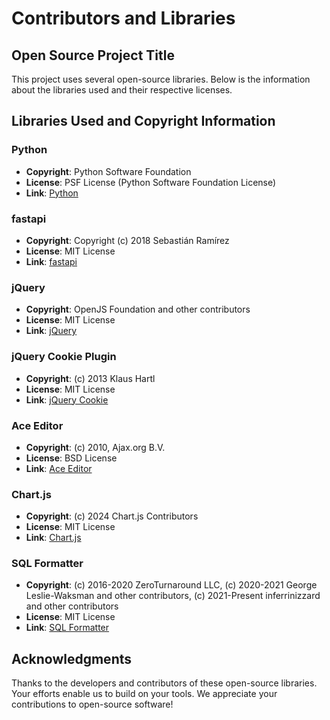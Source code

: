 # Contributors and Libraries

## Open Source Project Title
This project uses several open-source libraries. Below is the information about the libraries used and their respective licenses.

## Libraries Used and Copyright Information

### Python
- **Copyright**: Python Software Foundation
- **License**: PSF License (Python Software Foundation License)
- **Link**: [Python](https://www.python.org/)

### fastapi
- **Copyright**: Copyright (c) 2018 Sebastián Ramírez
- **License**: MIT License
- **Link**: [fastapi](https://fastapi.tiangolo.com/)

### jQuery
- **Copyright**: OpenJS Foundation and other contributors
- **License**: MIT License
- **Link**: [jQuery](https://jquery.com/)

### jQuery Cookie Plugin
- **Copyright**: (c) 2013 Klaus Hartl
- **License**: MIT License
- **Link**: [jQuery Cookie](https://github.com/carhartl/jquery-cookie)

### Ace Editor
- **Copyright**: (c) 2010, Ajax.org B.V.
- **License**: BSD License
- **Link**: [Ace Editor](https://ace.c9.io/)

### Chart.js
- **Copyright**: (c) 2024 Chart.js Contributors
- **License**: MIT License
- **Link**: [Chart.js](https://www.chartjs.org)

### SQL Formatter
- **Copyright**: (c) 2016-2020 ZeroTurnaround LLC, (c) 2020-2021 George Leslie-Waksman and other contributors, (c) 2021-Present inferrinizzard and other contributors
- **License**: MIT License
- **Link**: [SQL Formatter](https://github.com/sql-formatter-org/sql-formatter)

## Acknowledgments
Thanks to the developers and contributors of these open-source libraries. Your efforts enable us to build on your tools. We appreciate your contributions to open-source software!